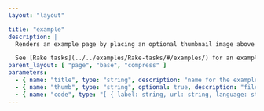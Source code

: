```yaml
---
layout: "layout"

title: "example"
description: |
  Renders an example page by placing an optional thumbnail image above a tab container of syntax-highlighted code files.

  See [Rake tasks](../../examples/Rake-tasks/#/examples/) for an example ([source](https://raw.githubusercontent.com/pixeldroid/programming-pages/master/lib/doc-source/_examples/Rake-tasks.md)).
parent_layout: [ "page", "base", "compress" ]
parameters:
  - { name: "title", type: "string", description: "name for the example" }
  - { name: "thumb", type: "string", optional: true, description: "file path to a thumbnail image" }
  - { name: "code", type: "[ { label: string, url: string, language: string }, .. ]", description: "list of example files to be rendered (one to a tab), each with a tab label and optional language identifier for syntax highlighting. File paths should be followable to Jekyll (i.e. in the scope of the `_docs` directory)." }
---
```

